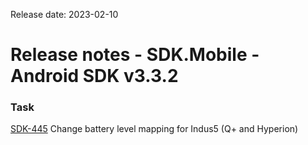 Release date: 2023-02-10

# Release notes - SDK.Mobile - Android SDK v3.3.2

### Task

[SDK-445](https://mybrain.atlassian.net/browse/SDK-445) Change battery level mapping for Indus5 \(Q\+ and Hyperion\)